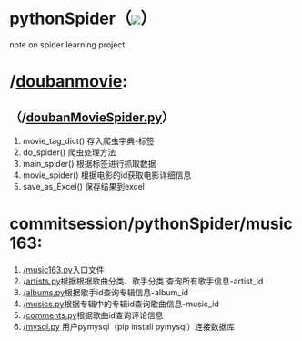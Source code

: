 # pythonSpider（![](https://img.shields.io/badge/Python-3.6.7-blue.svg)）
note on spider learning project

# /[doubanmovie](doubanmovie):
## （/[doubanMovieSpider.py](doubanmovie/doubanMovieSpider.py)）
1. movie_tag_dict() 存入爬虫字典-标签
2. do_spider() 爬虫处理方法
3. main_spider() 根据标签进行抓取数据
4. movie_spider() 根据电影的id获取电影详细信息
5. save_as_Excel() 保存结果到excel

# commitsession/pythonSpider/music163:
1. /[music163.py](music163/music163.py)入口文件
2. /[artists.py](music163/artists.py)根据根据歌曲分类、歌手分类 查询所有歌手信息-artist_id
3. /[albums.py](music163/albums.py)根据歌手id查询专辑信息-album_id
4. /[musics.py](music163/musics.py)根据专辑中的专辑id查询歌曲信息-music_id
5. /[comments.py](music163/comments.py)根据歌曲id查询评论信息
6. /[mysql.py](music163/mysql.py) 用户pymysql（pip install pymysql）连接数据库
